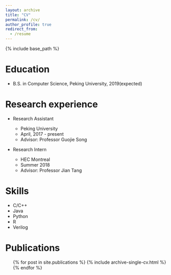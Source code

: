 ```yaml
---
layout: archive
title: "CV"
permalink: /cv/
author_profile: true
redirect_from:
  - /resume
---
```


{% include base_path %}

Education
======
* B.S. in Computer Science, Peking University, 2019(expected)

Research experience
======
* Research Assistant
  * Peking University
  * April, 2017 - present
  * Advisor: Professor Guojie Song

* Research Intern
  * HEC Montreal
  * Summer 2018
  * Advisor: Professor Jian Tang
  
Skills
======
* C/C++
* Java
* Python
* R
* Verilog

Publications
======
  <ul>{% for post in site.publications %}
    {% include archive-single-cv.html %}
  {% endfor %}</ul>
  


  
